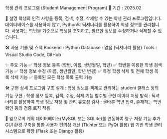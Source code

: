 학생 관리 프로그램 (Student Management Program)
📅 기간 : 2025.02

📌 설명
학생의 인적 사항을 등록, 검색, 수정, 삭제할 수 있는 학생 관리 프로그램입니다.
데이터베이스를 사용하지 않고, Python의 딕셔너리를 활용하여 학생 정보를 관리합니다.
사용자는 학번을 기준으로 학생을 조회하고, 필요한 정보를 수정하거나 삭제할 수 있습니다.

🛠 사용 기술 및 스택
Backend : Python
Database : 없음 (딕셔너리 활용)
Tools : Visual Studio Code, GitHub

✨ 주요 기능
✅ 학생 정보 등록 (학번, 이름, 생년월일, 학년)
✅ 학번을 이용한 학생 검색 기능
✅ 학생 정보 수정 (이름, 생년월일, 학년 변경)
✅ 특정 학생 삭제 및 전체 학생 목록 삭제 기능
✅ 등록된 모든 학생 목록 출력 기능

🛠 구현 상세
프로그램 구조 설계 : 학생 정보를 객체로 관리하는 student 클래스 정의
기능 구현 : 학생 정보 등록, 검색, 수정, 삭제 기능 함수별 구현
데이터 저장 방식 : 딕셔너리를 활용하여 학생 정보 저장 및 관리
유효성 검사 : 올바른 학년 입력, 존재하는 학번 확인 등의 검증 로직 적용

🚀 앞으로의 계획
데이터베이스(MySQL 또는 SQLite)를 연동하여 영구 저장 기능 추가
GUI 환경 구축을 통한 사용자 편의성 개선 (Tkinter 또는 PyQt 활용)
웹 기반 학생 관리 시스템으로 확장 (Flask 또는 Django 활용)
